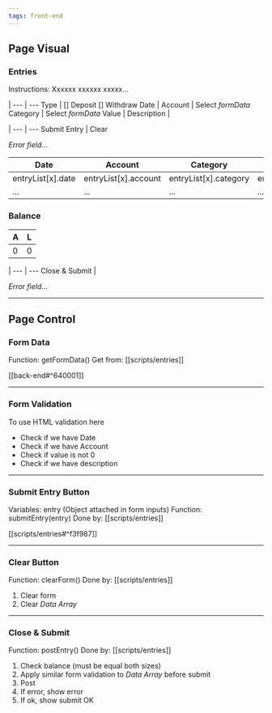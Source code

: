 ```yaml
---
tags: front-end
---
```

## Page Visual
### Entries

Instructions: Xxxxxx xxxxxx xxxxx...

 | 
--- | ---
Type | [] Deposit [] Withdraw
Date |
Account | Select _formData_
Category | Select _formData_
Value |
Description |

 | 
--- | ---
Submit Entry | Clear

*Error field...*

Date | Account | Category | Value | Description
--- | --- | --- | --- | ---
 entryList[x].date | entryList[x].account | entryList[x].category | entryList[x].value | entryList.description
...  | ... | ... | ... | ...


### Balance
A | L
--- | ---
 0 | 0

 | 
--- | ---
Close & Submit |

*Error field...*


---
## Page Control

### Form Data
Function: getFormData()
Get from: [[scripts/entries]]

[[back-end#^640001]]

---

### Form Validation
To use HTML validation here
- Check if we have Date
- Check if we have Account
- Check if value is not 0
- Check if we have description

---
### Submit Entry Button
Variables: entry (Object attached in form inputs)
Function: submitEntry(entry)
Done by: [[scripts/entries]]

[[scripts/entries#^f3f987]]

---
### Clear Button
Function: clearForm()
Done by: [[scripts/entries]]

1. Clear form
2. Clear *Data Array*

---
### Close & Submit
Function: postEntry()
Done by: [[scripts/entries]]

1. Check balance (must be equal both sizes)
2. Apply similar form validation to *Data Array* before submit
3. Post
4. If error, show error
5. If ok, show submit OK